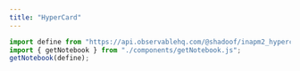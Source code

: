 ```yaml
---
title: "HyperCard"
---
```

```js
import define from "https://api.observablehq.com/@shadoof/inapm2_hypercard.js?v=3";
import { getNotebook } from "./components/getNotebook.js";
getNotebook(define);
```
<div id="notebook-div"></div>